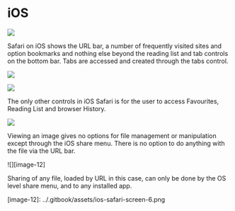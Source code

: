 # iOS

![](../../.gitbook/assets/ios-safari-screen-1.png)

Safari on iOS shows the URL bar, a number of frequently visited sites and option bookmarks and nothing else beyond the reading list and tab controls on the bottom bar. Tabs are accessed and created through the tabs control.

![](../../.gitbook/assets/ios-safari-screen-3.png)

![](../../.gitbook/assets/ios-safari-screen-4.png)

The only other controls in iOS Safari is for the user to access Favourites, Reading List and browser History.

![](../../.gitbook/assets/ios-safari-screen-5.png)

Viewing an image gives no options for file management or manipulation except through the iOS share menu. There is no option to do anything with the file via the URL bar.

!\[\]\[image-12\]

Sharing of any file, loaded by URL in this case, can only be done by the OS level share menu, and to any installed app.

\[image-12\]: ../.gitbook/assets/ios-safari-screen-6.png


